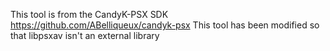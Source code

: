 This tool is from the CandyK-PSX SDK https://github.com/ABelliqueux/candyk-psx
This tool has been modified so that libpsxav isn't an external library
